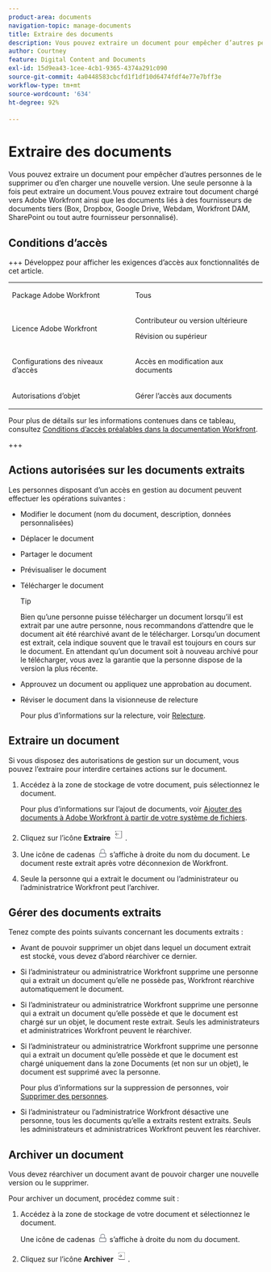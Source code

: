 ```yaml
---
product-area: documents
navigation-topic: manage-documents
title: Extraire des documents
description: Vous pouvez extraire un document pour empêcher d’autres personnes de le supprimer ou d’en charger une nouvelle version. Une seule personne à la fois peut extraire un document. Vous pouvez extraire tout document chargé vers Adobe Workfront ainsi que les documents liés à des fournisseurs de documents tiers (Box, Dropbox, Google Drive, Webdam, Workfront DAM, SharePoint ou tout autre fournisseur personnalisé).
author: Courtney
feature: Digital Content and Documents
exl-id: 15d9ea43-1cee-4cb1-9365-4374a291c090
source-git-commit: 4a0448583cbcfd1f1df10d6474fdf4e77e7bff3e
workflow-type: tm+mt
source-wordcount: '634'
ht-degree: 92%

---
```


# Extraire des documents

Vous pouvez extraire un document pour empêcher d’autres personnes de le supprimer ou d’en charger une nouvelle version. Une seule personne à la fois peut extraire un document.Vous pouvez extraire tout document chargé vers Adobe Workfront ainsi que les documents liés à des fournisseurs de documents tiers (Box, Dropbox, Google Drive, Webdam, Workfront DAM, SharePoint ou tout autre fournisseur personnalisé). 

## Conditions d’accès

+++ Développez pour afficher les exigences d’accès aux fonctionnalités de cet article.

<table style="table-layout:auto"> 
 <col> 
 <col> 
 <tbody> 
  <tr> 
   <td role="rowheader">Package Adobe Workfront</td> 
   <td> <p>Tous</p> </td> 
  </tr> 
  <tr> 
   <td role="rowheader">Licence Adobe Workfront</td> 
   <td> 
   <p>Contributeur ou version ultérieure</p>
   <p>Révision ou supérieur</p> </td> 
  </tr> 
  <tr> 
   <td role="rowheader">Configurations des niveaux d’accès</td> 
   <td> <p>Accès en modification aux documents</p></td> 
  </tr> 
  <tr> 
   <td role="rowheader">Autorisations d’objet</td> 
   <td> <p>Gérer l’accès aux documents</p> </td> 
  </tr> 
 </tbody> 
</table>

Pour plus de détails sur les informations contenues dans ce tableau, consultez [Conditions d’accès préalables dans la documentation Workfront](/help/quicksilver/administration-and-setup/add-users/access-levels-and-object-permissions/access-level-requirements-in-documentation.md).

+++

## Actions autorisées sur les documents extraits

Les personnes disposant d’un accès en gestion au document peuvent effectuer les opérations suivantes :

* Modifier le document (nom du document, description, données personnalisées)
* Déplacer le document
* Partager le document
* Prévisualiser le document
* Télécharger le document

  >[!TIP]
  >
  >Bien qu’une personne puisse télécharger un document lorsqu’il est extrait par une autre personne, nous recommandons d’attendre que le document ait été réarchivé avant de le télécharger. Lorsqu’un document est extrait, cela indique souvent que le travail est toujours en cours sur le document. En attendant qu’un document soit à nouveau archivé pour le télécharger, vous avez la garantie que la personne dispose de la version la plus récente.

* Approuvez un document ou appliquez une approbation au document.
* Réviser le document dans la visionneuse de relecture

  Pour plus d’informations sur la relecture, voir [Relecture](../../review-and-approve-work/proofing/proofing.md).

## Extraire un document

Si vous disposez des autorisations de gestion sur un document, vous pouvez l’extraire pour interdire certaines actions sur le document. 

1. Accédez à la zone de stockage de votre document, puis sélectionnez le document. 

   Pour plus d’informations sur l’ajout de documents, voir [Ajouter des documents à Adobe Workfront à partir de votre système de fichiers](../../documents/adding-documents-to-workfront/add-documents-from-file-system.md).

1. Cliquez sur l’icône **Extraire** ![Extraire](assets/check-out-25x23.png).

1. Une icône de cadenas ![icône cadenas](assets/lock-icon-locked-qs.png) s’affiche à droite du nom du document. Le document reste extrait après votre déconnexion de Workfront.
1. Seule la personne qui a extrait le document ou l’administrateur ou l’administratrice Workfront peut l’archiver.

## Gérer des documents extraits

Tenez compte des points suivants concernant les documents extraits :

* Avant de pouvoir supprimer un objet dans lequel un document extrait est stocké, vous devez d’abord réarchiver ce dernier. 
* Si l’administrateur ou administratrice Workfront supprime une personne qui a extrait un document qu’elle ne possède pas, Workfront réarchive automatiquement le document.
* Si l’administrateur ou administratrice Workfront supprime une personne qui a extrait un document qu’elle possède et que le document est chargé sur un objet, le document reste extrait. Seuls les administrateurs et administratrices Workfront peuvent le réarchiver.
* Si l’administrateur ou administratrice Workfront supprime une personne qui a extrait un document qu’elle possède et que le document est chargé uniquement dans la zone Documents (et non sur un objet), le document est supprimé avec la personne.

  Pour plus d’informations sur la suppression de personnes, voir [Supprimer des personnes](../../administration-and-setup/add-users/create-and-manage-users/delete-a-user.md).

* Si l’administrateur ou l’administratrice Workfront désactive une personne, tous les documents qu’elle a extraits restent extraits. Seuls les administrateurs et administratrices Workfront peuvent les réarchiver. 

## Archiver un document

Vous devez réarchiver un document avant de pouvoir charger une nouvelle version ou le supprimer. 

Pour archiver un document, procédez comme suit :

1. Accédez à la zone de stockage de votre document et sélectionnez le document. 

   Une icône de cadenas ![icône cadenas](assets/lock-icon-locked-qs.png) s’affiche à droite du nom du document.

1. Cliquez sur l’icône **Archiver** ![Icône Archiver](assets/check-in-25x22.png).
